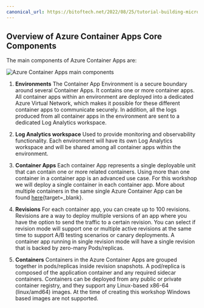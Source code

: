 ```yaml
---
canonical_url: https://bitoftech.net/2022/08/25/tutorial-building-microservice-applications-azure-container-apps-dapr/
---
```


## Overview of Azure Container Apps Core Components

The main components of Azure Container Apps are:

![Azure Container Apps main components](../../assets/images/00-workshop-intro/ACA-Tutorial-ACA-Components.jpg)

1. **Environments**
The Container App Environment is a secure boundary around several Container Apps. It contains one or more container apps. All container apps within an environment are deployed into a dedicated Azure Virtual Network, which makes it possible for these different container apps to communicate securely. In addition, all the logs produced from all container apps in the environment are sent to a dedicated Log Analytics workspace.

1. **Log Analytics workspace**
Used to provide monitoring and observability functionality. Each environment will have its own Log Analytics workspace and will be shared among all container apps within the environment.

1. **Container Apps**
Each container App represents a single deployable unit that can contain one or more related containers. Using more than one container in a container app is an advanced use case. For this workshop we will deploy a single container in each container app. More about multiple containers in the same single Azure Container App can be found [here](https://docs.microsoft.com/azure/container-apps/containers#multiple-containers){target=_blank}.

1. **Revisions**
For each container app, you can create up to 100 revisions. Revisions are a way to deploy multiple versions of an app where you have the option to send the traffic to a certain revision. You can select if revision mode will support one or multiple active revisions at the same time to support A/B testing scenarios or canary deployments. A container app running in single revision mode will have a single revision that is backed by zero-many Pods/replicas.

1. **Containers**
Containers in the Azure Container Apps are grouped together in pods/replicas inside revision snapshots. A pod/replica is composed of the application container and any required sidecar containers. Containers can be deployed from any public or private container registry, and they support any Linux-based x86-64 (linux/amd64) images. At the time of creating this workshop Windows based images are not supported.
